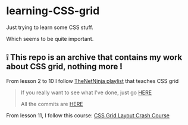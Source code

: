 # learning-CSS-grid

Just trying to learn some CSS stuff.

Which seems to be quite important.

## ❕ This repo is an archive that contains my work about CSS grid, nothing more ❕

From lesson 2 to 10 I follow [TheNetNinja playlist](https://www.youtube.com/playlist?list=PL4cUxeGkcC9itC4TxYMzFCfveyutyPOCY) that teaches CSS grid

> If you really want to see what I've done, just go [HERE](https://github.com/Santeenee/learning-CSS-grid/search?q=lesson&type=commits&o=asc)
>
> All the commits are [HERE](https://github.com/Santeenee/learning-CSS-grid/commits)

From lesson 11, I follow this course: [CSS Grid Layout Crash Course](https://www.youtube.com/watch?v=jV8B24rSN5o)
